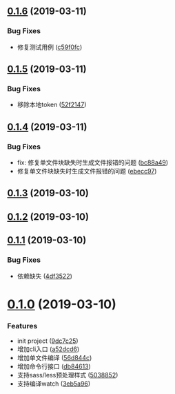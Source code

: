 ## [0.1.6](https://github.com/whinc/mina-cli/compare/v0.1.5...v0.1.6) (2019-03-11)


### Bug Fixes

* 修复测试用例 ([c59f0fc](https://github.com/whinc/mina-cli/commit/c59f0fc))



## [0.1.5](https://github.com/whinc/mina-cli/compare/v0.1.4...v0.1.5) (2019-03-11)


### Bug Fixes

* 移除本地token ([52f2147](https://github.com/whinc/mina-cli/commit/52f2147))



## [0.1.4](https://github.com/whinc/mina-cli/compare/v0.1.3...v0.1.4) (2019-03-11)


### Bug Fixes

* fix: 修复单文件块缺失时生成文件报错的问题 ([bc88a49](https://github.com/whinc/mina-cli/commit/bc88a49))
* 修复单文件块缺失时生成文件报错的问题 ([ebecc97](https://github.com/whinc/mina-cli/commit/ebecc97))



## [0.1.3](https://github.com/whinc/mina-cli/compare/v0.1.2...v0.1.3) (2019-03-10)



## [0.1.2](https://github.com/whinc/mina-cli/compare/v0.1.1...v0.1.2) (2019-03-10)



## [0.1.1](https://github.com/whinc/mina-cli/compare/v0.1.0...v0.1.1) (2019-03-10)


### Bug Fixes

* 依赖缺失 ([4df3522](https://github.com/whinc/mina-cli/commit/4df3522))



# [0.1.0](https://github.com/whinc/mina-cli/compare/9dc7c25...v0.1.0) (2019-03-10)


### Features

* init project ([9dc7c25](https://github.com/whinc/mina-cli/commit/9dc7c25))
* 增加cli入口 ([a52dcd6](https://github.com/whinc/mina-cli/commit/a52dcd6))
* 增加单文件编译 ([56d844c](https://github.com/whinc/mina-cli/commit/56d844c))
* 增加命令行接口 ([db84613](https://github.com/whinc/mina-cli/commit/db84613))
* 支持sass/less预处理样式 ([5038852](https://github.com/whinc/mina-cli/commit/5038852))
* 支持编译watch ([3eb5a96](https://github.com/whinc/mina-cli/commit/3eb5a96))



